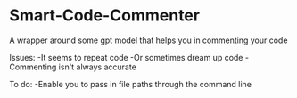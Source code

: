 # Smart-Code-Commenter
A wrapper around some gpt model that helps you in commenting your code 

Issues:
-It seems to repeat code 
-Or sometimes dream up code 
-Commenting isn't always accurate

To do:
-Enable you to pass in file paths through the command line 
